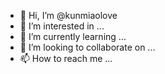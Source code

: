 - 👋 Hi, I’m @kunmiaolove
- 👀 I’m interested in ...
- 🌱 I’m currently learning ...
- 💞️ I’m looking to collaborate on ...
- 📫 How to reach me ...

<!---
kunmiaolove/kunmiaolove is a ✨ special ✨ repository because its `README.md` (this file) appears on your GitHub profile.
You can click the Preview link to take a look at your changes.
--->
